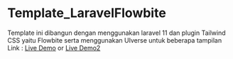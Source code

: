 # Template_LaravelFlowbite
Template ini dibangun dengan menggunakan laravel 11 dan plugin Tailwind CSS yaitu Flowbite serta menggunakan UIverse untuk beberapa tampilan
Link :
<a href="http://demo-admin-laravelflowbite-oxidilily.wuaze.com/" target="_blank">Live Demo</a> or <a href="https://demo-admin-laravelflowbite-oxidilily.wuaze.com/" target="_blank">Live Demo2</a>
